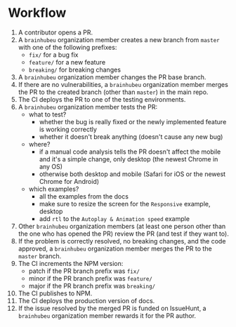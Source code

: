 # Workflow

1. A contributor opens a PR.
1. A `brainhubeu` organization member creates a new branch from `master` with one of the following prefixes:
    - `fix/` for a bug fix
    - `feature/` for a new feature
    - `breaking/` for breaking changes
1. A `brainhubeu` organization member changes the PR base branch.
1. If there are no vulnerabilities, a `brainhubeu` organization member merges the PR to the created branch (other than `master`) in the main repo.
1. The CI deploys the PR to one of the testing environments.
1. A `brainhubeu` organization member tests the PR:
    - what to test?
      - whether the bug is really fixed or the newly implemented feature is working correctly
      - whether it doesn't break anything (doesn't cause any new bug)
    - where?
      - if a manual code analysis tells the PR doesn't affect the mobile and it's a simple change, only desktop (the newest Chrome in any OS)
      - otherwise both desktop and mobile (Safari for iOS or the newest Chrome for Android)
    - which examples?
      - all the examples from the docs
      - make sure to resize the screen for the `Responsive` example, desktop
      - add `rtl` to the `Autoplay & Animation speed` example
1. Other `brainhubeu` organization members (at least one person other than the one who has opened the PR) review the PR (and test if they want to).
1. If the problem is correctly resolved, no breaking changes, and the code approved, a `brainhubeu` organization member merges the PR to the `master` branch.
1. The CI increments the NPM version:
    - patch if the PR branch prefix was `fix/`
    - minor if the PR branch prefix was `feature/`
    - major if the PR branch prefix was `breaking/`
1. The CI publishes to NPM.
1. The CI deploys the production version of docs.
1. If the issue resolved by the merged PR is funded on IssueHunt, a `brainhubeu` organization member rewards it for the PR author.
